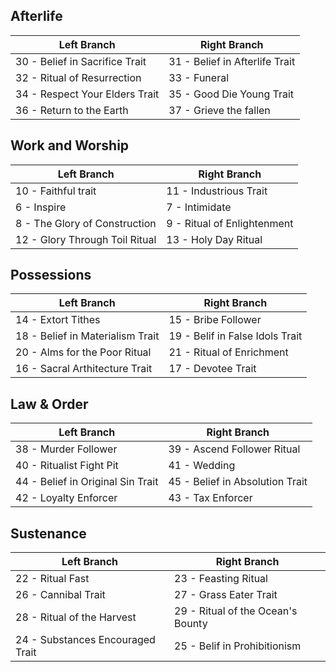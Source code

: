 ## Afterlife
|Left Branch|Right Branch|
|---|---|
| 30 - Belief in Sacrifice Trait | 31 - Belief in Afterlife Trait |
| 32 - Ritual of Resurrection    | 33 - Funeral |
| 34 - Respect Your Elders Trait | 35 - Good Die Young Trait |
| 36 - Return to the Earth       | 37 - Grieve the fallen |


## Work and Worship
|Left Branch|Right Branch|
|---|---|
| 10 - Faithful trait            | 11 - Industrious Trait|
| 6 - Inspire                    | 7 - Intimidate|
| 8 - The Glory of Construction  | 9 - Ritual of Enlightenment|
| 12 - Glory Through Toil Ritual | 13 - Holy Day Ritual|

## Possessions
|Left Branch|Right Branch|
|---|---|
| 14 - Extort Tithes               | 15 - Bribe Follower|
| 18 - Belief in Materialism Trait | 19 - Belif in False Idols Trait|
| 20 - Alms for the Poor Ritual    | 21 - Ritual of Enrichment|
| 16 - Sacral Arthitecture Trait   | 17 - Devotee Trait|

## Law & Order
|Left Branch|Right Branch|
|---|---|
| 38 - Murder Follower              | 39 - Ascend Follower Ritual|
| 40 - Ritualist Fight Pit          | 41 - Wedding|
| 44 - Belief in Original Sin Trait | 45 - Belief in Absolution Trait|
| 42 - Loyalty Enforcer             | 43 - Tax Enforcer|

## Sustenance
|Left Branch|Right Branch|
|---|---|
| 22 - Ritual Fast                 | 23 - Feasting Ritual|
| 26 - Cannibal Trait              | 27 - Grass Eater Trait|
| 28 - Ritual of the Harvest       | 29 - Ritual of the Ocean's Bounty|
| 24 - Substances Encouraged Trait | 25 - Belif in Prohibitionism|
